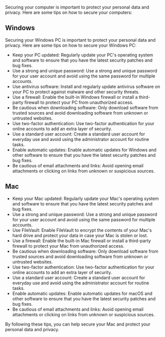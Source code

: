 Securing your computer is important to protect your personal data and privacy. Here are some tips on how to secure your computers:

## Windows

Securing your Windows PC is important to protect your personal data and privacy. Here are some tips on how to secure your Windows PC:

- Keep your PC updated: Regularly update your PC's operating system and software to ensure that you have the latest security patches and bug fixes.  
- Use a strong and unique password: Use a strong and unique password for your user account and avoid using the same password for multiple accounts.  
- Use antivirus software: Install and regularly update antivirus software on your PC to protect against malware and other security threats.  
- Use a firewall: Enable the built-in Windows firewall or install a third-party firewall to protect your PC from unauthorized access.  
- Be cautious when downloading software: Only download software from trusted sources and avoid downloading software from unknown or untrusted websites.  
- Use two-factor authentication: Use two-factor authentication for your online accounts to add an extra layer of security.  
- Use a standard user account: Create a standard user account for everyday use and avoid using the administrator account for routine tasks.  
- Enable automatic updates: Enable automatic updates for Windows and other software to ensure that you have the latest security patches and bug fixes.  
- Be cautious of email attachments and links: Avoid opening email attachments or clicking on links from unknown or suspicious sources.  


## Mac

- Keep your Mac updated: Regularly update your Mac's operating system and software to ensure that you have the latest security patches and bug fixes.  
- Use a strong and unique password: Use a strong and unique password for your user account and avoid using the same password for multiple accounts.  
- Use FileVault: Enable FileVault to encrypt the contents of your Mac's hard drive and protect your data in case your Mac is stolen or lost.  
- Use a firewall: Enable the built-in Mac firewall or install a third-party firewall to protect your Mac from unauthorized access.  
- Be cautious when downloading software: Only download software from trusted sources and avoid downloading software from unknown or untrusted websites.  
- Use two-factor authentication: Use two-factor authentication for your online accounts to add an extra layer of security.  
- Use a standard user account: Create a standard user account for everyday use and avoid using the administrator account for routine tasks.  
- Enable automatic updates: Enable automatic updates for macOS and other software to ensure that you have the latest security patches and bug fixes.  
- Be cautious of email attachments and links: Avoid opening email attachments or clicking on links from unknown or suspicious sources.  

By following these tips, you can help secure your Mac and protect your personal data and privacy.